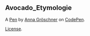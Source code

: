 Avocado_Etymologie
------------------


A [Pen](http://codepen.io/AnnaGroeschner/pen/QbjPOK) by [Anna Gröschner](http://codepen.io/AnnaGroeschner) on [CodePen](http://codepen.io/).

[License](http://codepen.io/AnnaGroeschner/pen/QbjPOK/license).